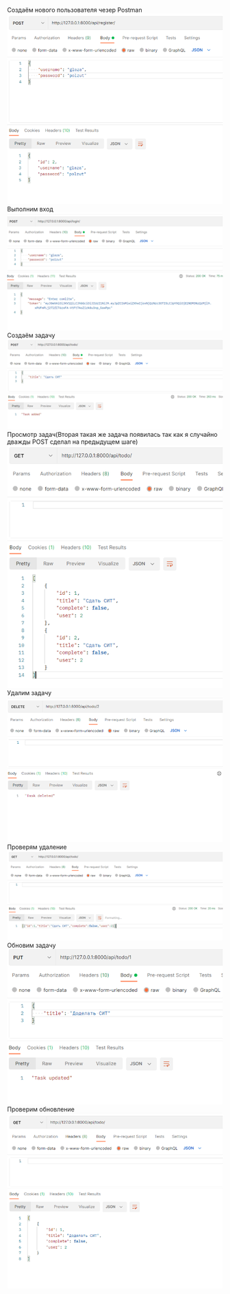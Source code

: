 Создаём нового пользователя чезер Postman
![img.png](img.png)
Выполним вход
![img_1.png](img_1.png)
Создаём задачу
![img_2.png](img_2.png)
Просмотр задач(Вторая такая же задача появилась так как я случайно дважды POST сделал на предыдущем шаге)
![img_4.png](img_4.png)
Удалим задачу
![img_5.png](img_5.png)
Проверям удаление
![img_6.png](img_6.png)
Обновим задачу
![img_8.png](img_8.png)
Проверим обновление
![img_9.png](img_9.png)